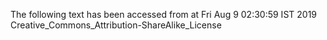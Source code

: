The following text has been accessed from at Fri Aug 9 02:30:59 IST 2019
Creative_Commons_Attribution-ShareAlike_License
